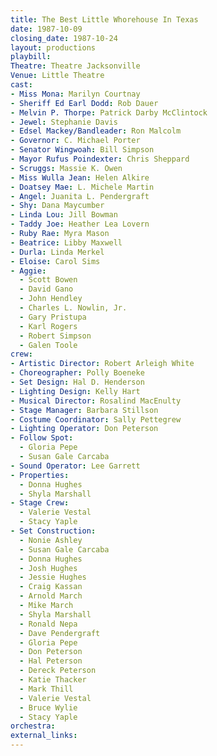 ```yaml
---
title: The Best Little Whorehouse In Texas
date: 1987-10-09
closing_date: 1987-10-24
layout: productions
playbill:
Theatre: Theatre Jacksonville
Venue: Little Theatre
cast:
- Miss Mona: Marilyn Courtnay
- Sheriff Ed Earl Dodd: Rob Dauer
- Melvin P. Thorpe: Patrick Darby McClintock
- Jewel: Stephanie Davis
- Edsel Mackey/Bandleader: Ron Malcolm
- Governor: C. Michael Porter
- Senator Wingwoah: Bill Simpson
- Mayor Rufus Poindexter: Chris Sheppard
- Scruggs: Massie K. Owen
- Miss Wulla Jean: Helen Alkire
- Doatsey Mae: L. Michele Martin
- Angel: Juanita L. Pendergraft
- Shy: Dana Maycumber
- Linda Lou: Jill Bowman
- Taddy Joe: Heather Lea Lovern
- Ruby Rae: Myra Mason
- Beatrice: Libby Maxwell
- Durla: Linda Merkel
- Eloise: Carol Sims
- Aggie:
  - Scott Bowen
  - David Gano
  - John Hendley
  - Charles L. Nowlin, Jr.
  - Gary Pristupa
  - Karl Rogers
  - Robert Simpson
  - Galen Toole
crew:
- Artistic Director: Robert Arleigh White
- Choreographer: Polly Boeneke
- Set Design: Hal D. Henderson
- Lighting Design: Kelly Hart
- Musical Director: Rosalind MacEnulty
- Stage Manager: Barbara Stillson
- Costume Coordinator: Sally Pettegrew
- Lighting Operator: Don Peterson
- Follow Spot:
  - Gloria Pepe
  - Susan Gale Carcaba
- Sound Operator: Lee Garrett
- Properties:
  - Donna Hughes
  - Shyla Marshall
- Stage Crew:
  - Valerie Vestal
  - Stacy Yaple
- Set Construction:
  - Nonie Ashley
  - Susan Gale Carcaba
  - Donna Hughes
  - Josh Hughes
  - Jessie Hughes
  - Craig Kassan
  - Arnold March
  - Mike March
  - Shyla Marshall
  - Ronald Nepa
  - Dave Pendergraft
  - Gloria Pepe
  - Don Peterson
  - Hal Peterson
  - Dereck Peterson
  - Katie Thacker
  - Mark Thill
  - Valerie Vestal
  - Bruce Wylie
  - Stacy Yaple
orchestra:
external_links:
---
```



